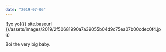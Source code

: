```yaml
---
date: "2019-07-06"
---
```


![yo yo]({{ site.baseurl }}/assets/images/2019/2f50681990a7a39055b04d9c75ea07b00cdec0f4.jpg)

Boí the very big baby.
